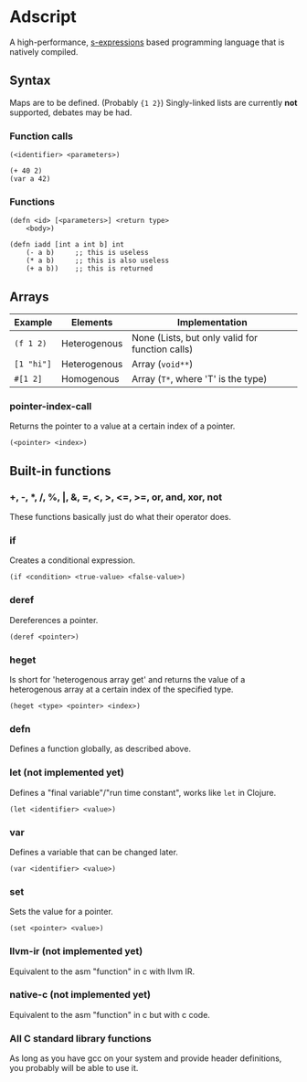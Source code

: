 # Adscript
A high-performance, [s-expressions](https://en.wikipedia.org/wiki/S-expression)
based programming language that is natively compiled.

## Syntax

Maps are to be defined. (Probably `{1 2}`)
Singly-linked lists are currently **not** supported, debates may be had.

### Function calls
```adscript
(<identifier> <parameters>)
```

```adscript
(+ 40 2)
(var a 42)
```

### Functions
```adscript
(defn <id> [<parameters>] <return type>
    <body>)
```

```adscript
(defn iadd [int a int b] int
    (- a b)     ;; this is useless
    (* a b)     ;; this is also useless
    (+ a b))    ;; this is returned
```

## Arrays
| Example    | Elements     | Implementation                                   |
|------------|--------------|--------------------------------------------------|
| `(f 1 2)`  | Heterogenous | None (Lists, but only valid for function calls)  |
| `[1 "hi"]` | Heterogenous | Array (`void**`)                     |
| `#[1 2]`   | Homogenous   | Array (`T*`, where 'T' is the type) |

### pointer-index-call
Returns the pointer to a value at a certain index of a pointer.
```adscript
(<pointer> <index>)
```

## Built-in functions

### +, -, *, /, %, |, &, =, <, >, <=, >=, or, and, xor, not
These functions basically just do what their operator does.

### if
Creates a conditional expression.

```adscript
(if <condition> <true-value> <false-value>)
```

### deref
Dereferences a pointer.

```adscript
(deref <pointer>)
```

### heget
Is short for 'heterogenous array get' and returns the value of a
heterogenous array at a certain index of the specified type.
```adscript
(heget <type> <pointer> <index>)
```

### defn
Defines a function globally, as described above.

### let (not implemented yet)
Defines a "final variable"/"run time constant", works like `let` in Clojure.
```adscript
(let <identifier> <value>)
```

### var
Defines a variable that can be changed later.
```adscript
(var <identifier> <value>)
```

### set
Sets the value for a pointer.
```adscript
(set <pointer> <value>)
```


### llvm-ir (not implemented yet)
Equivalent to the asm "function" in c with llvm IR.

### native-c (not implemented yet)
Equivalent to the asm "function" in c but with c code.

### All C standard library functions
As long as you have gcc on your system and provide header definitions, you
probably will be able to use it.
<!--TODO: It should work as long as ld and libc are present.-->


